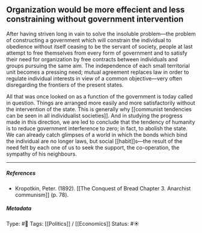 ## Organization would be more effecient and less constraining without government intervention # 

After having striven long in vain to solve the insoluble problem—the problem of constructing a government which will constrain the individual to obedience without itself ceasing to be the servant of society, people at last attempt to free themselves from every form of government and to satisfy their need for organization by free contracts between individuals and groups pursuing the same aim. The independence of each small territorial unit becomes a pressing need; mutual agreement replaces law in order to regulate individual interests in view of a common objective—very often disregarding the frontiers of the present states. 

All that was once looked on as a function of the government is today called in question. Things are arranged more easily and more satisfactorily without the intervention of the state. This is generally why [[communist tendencies can be seen in all individualist societies]]. And in studying the progress made in this direction, we are led to conclude that the tendency of humanity is to reduce government interference to zero; in fact, to abolish the state. We can already catch glimpses of a world in which the bonds which bind the individual are no longer laws, but social [[habit]]s—the result of the need felt by each one of us to seek the support, the co-operation, the sympathy of his neighbours.

___

##### References

- Kropotkin, Peter. (1892). [[The Conquest of Bread Chapter 3. Anarchist communism]] (p. 78).

##### Metadata

Type: #🔴 
Tags: [[Politics]] / [[Economics]] 
Status: #☀️ 